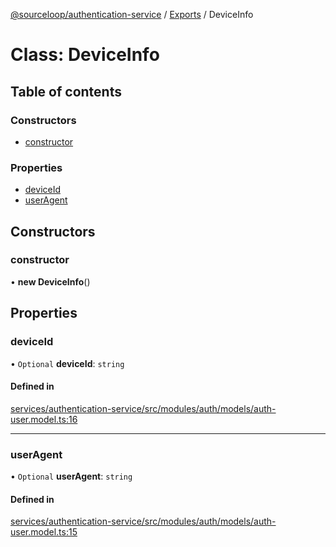 [@sourceloop/authentication-service](../README.md) / [Exports](../modules.md) / DeviceInfo

# Class: DeviceInfo

## Table of contents

### Constructors

- [constructor](DeviceInfo.md#constructor)

### Properties

- [deviceId](DeviceInfo.md#deviceid)
- [userAgent](DeviceInfo.md#useragent)

## Constructors

### constructor

• **new DeviceInfo**()

## Properties

### deviceId

• `Optional` **deviceId**: `string`

#### Defined in

[services/authentication-service/src/modules/auth/models/auth-user.model.ts:16](https://github.com/sourcefuse/loopback4-microservice-catalog/blob/93a7f917/services/authentication-service/src/modules/auth/models/auth-user.model.ts#L16)

___

### userAgent

• `Optional` **userAgent**: `string`

#### Defined in

[services/authentication-service/src/modules/auth/models/auth-user.model.ts:15](https://github.com/sourcefuse/loopback4-microservice-catalog/blob/93a7f917/services/authentication-service/src/modules/auth/models/auth-user.model.ts#L15)
